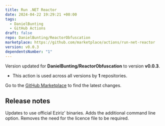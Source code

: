 ```yaml
---
title: Run .NET Reactor
date: 2024-04-22 19:29:21 +00:00
tags:
  - DanielBunting
  - GitHub Actions
draft: false
repo: DanielBunting/ReactorObfuscation
marketplace: https://github.com/marketplace/actions/run-net-reactor
version: v0.0.3
dependentsNumber: "1"
---
```



Version updated for **DanielBunting/ReactorObfuscation** to version **v0.0.3**.
- This action is used across all versions by **1** repositories.

Go to the [GitHub Marketplace](https://github.com/marketplace/actions/run-net-reactor) to find the latest changes.

## Release notes

Updates to use official Eziriz' binaries. 
Adds the additional command line option. 
Removes the need for the licence file to be required. 
